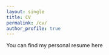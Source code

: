 ```yaml
---
layout: single
title: CV
permalink: /cv/
author_profile: true
---
```


You can find my personal resume here
